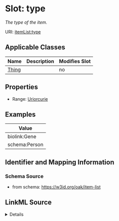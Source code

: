 

# Slot: type


_The type of the item._



URI: [itemList:type](https://w3id.org/linkml/item-list/type)



<!-- no inheritance hierarchy -->





## Applicable Classes

| Name | Description | Modifies Slot |
| --- | --- | --- |
| [Thing](Thing.md) |  |  no  |







## Properties

* Range: [Uriorcurie](Uriorcurie.md)






## Examples

| Value |
| --- |
| biolink:Gene |
| schema:Person |

## Identifier and Mapping Information







### Schema Source


* from schema: https://w3id.org/oak/item-list




## LinkML Source

<details>
```yaml
name: type
description: The type of the item.
examples:
- value: biolink:Gene
- value: schema:Person
from_schema: https://w3id.org/oak/item-list
rank: 1000
alias: type
owner: Thing
domain_of:
- Thing
range: uriorcurie

```
</details>